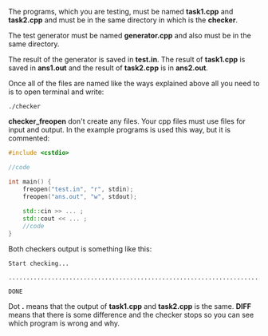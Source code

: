 
The programs, which you are testing, must be named **task1.cpp** and **task2.cpp** and must be in the same directory in which is the **checker**.

The test generator must be named **generator.cpp** and also must be in the same directory.

The result of the generator is saved in **test.in**. The result of **task1.cpp** is saved in **ans1.out** and the result of **task2.cpp** is in **ans2.out**.

Once all of the files are named like the ways explained above all you need to is to open terminal and write:

```
./checker
```

**checker_freopen** don't create any files. Your cpp files must use files for input and output. In the example programs is used this way, but it is commented:

```cpp
#include <cstdio>

//code

int main() {
	freopen("test.in", "r", stdin);
	freopen("ans.out", "w", stdout);
	
	std::cin >> ... ;
	std::cout << ... ;
	//code
}
```

Both checkers output is something like this:
```
Start checking...

...............................................................................................................DIFF

DONE
```
Dot **.** means that the output of **task1.cpp** and **task2.cpp** is the same. **DIFF** means that there is some difference and the checker stops so you can see which program is wrong and why.

